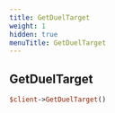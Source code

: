 ```yaml
---
title: GetDuelTarget
weight: 1
hidden: true
menuTitle: GetDuelTarget
---
```

## GetDuelTarget
```perl
$client->GetDuelTarget()
```